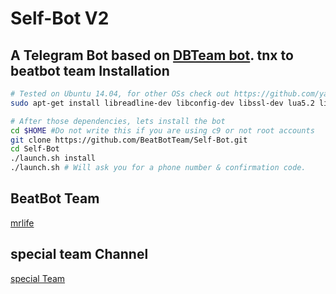 Self-Bot V2
============

A Telegram Bot based on [DBTeam bot](https://github.com/Josepdal/DBTeam).
tnx to beatbot team
Installation
------------
```bash
# Tested on Ubuntu 14.04, for other OSs check out https://github.com/yagop/telegram-bot/wiki/Installation
sudo apt-get install libreadline-dev libconfig-dev libssl-dev lua5.2 liblua5.2-dev libevent-dev make unzip git redis-server g++ libjansson-dev libpython-dev expat libexpat1-dev
```

```bash
# After those dependencies, lets install the bot
cd $HOME #Do not write this if you are using c9 or not root accounts
git clone https://github.com/BeatBotTeam/Self-Bot.git
cd Self-Bot
./launch.sh install
./launch.sh # Will ask you for a phone number & confirmation code.
```

BeatBot Team
-----------------

[mrlife](http://telegram.me/mrlife)<br>

special team  Channel
-----------------

[special Team](http://telegram.me/specialteam1)
